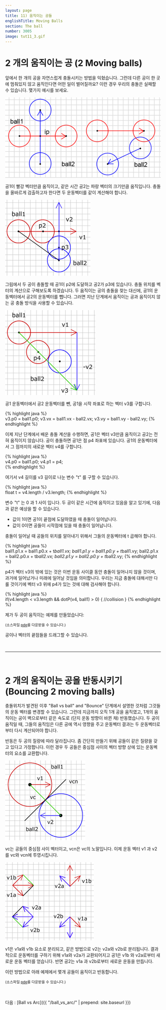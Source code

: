 ```yaml
---
layout: page
title: 11) 움직이는 공들
englishTitle: Moving Balls
section: The ball
number: 3005
image: tut11_3.gif
---
```


# 2 개의 움직이는 공 (2 Moving balls)

앞에서 한 개의 공을 자연스럽게 충돌시키는 방법을 익혔습니다. 
그런데 다른 공이 한 곳에 멈춰있지 않고 움직인다면 어떤 일이 벌어질까요? 
이런 경우 우리의 충돌은 실패할 수 있습니다. 몇가지 예시를 보세요.

![Alt 공들이 충돌이 실패할 경우](../img/tut11_1.gif)

공1이 빨강 벡터만큼 움직이고, 같은 시간 공2는 파랑 벡터의 크기만큼 움직입니다. 충돌을 올바르게 검출하고자 한다면 두 운동벡터를 같이 계산해야 합니다.

![Alt 움직이는 공들의 충돌](../img/tut11_3.gif)

그림에서 두 공이 충돌할 때 공1이 p2에 도달하고 공2가 p3에 있습니다. 
충돌 위치를 벡터의 계산으로 구해보도록 하겠습니다.
두 움직이는 공의 충돌을 찾는 대신에, 공1의 운동벡터에서 공2의 운동벡터를 뺍니다.
그러면 지난 단계에서 움직이는 공과 움직이지 않는 공 충돌 방식을 사용할 수 있습니다.

![Alt 움직이지 않는 공과의 충돌](../img/tut11_4.gif)

공1 운동벡터에서 공2 운동벡터를 뺀, 공1을 시작 좌표로 하는 벡터 v3를 구합니다.

{% highlight java %}  
v3.p0 = ball1.p0;
v3.vx = ball1.vx - ball2.vx;
v3.vy = ball1.vy - ball2.vy;
{% endhighlight %}

이제 지난 단계에서 배운 충돌 계산을 수행하면, 공1은 벡터 v3만큼 움직이고 공2는 전혀 움직이지 않습니다. 
공이 충돌하면 공1은 점 p4 좌표에 있습니다. 공1의 운동벡터에서 그 점까지의 새로운 벡터 v4를 구합니다.

{% highlight java %}  
v4.p0 = ball1.p0;
v4.p1 = p4;     
{% endhighlight %}

여기서 v4 길이를 v3 길이로 나눈 변수 "t" 를 구할 수 있습니다.

{% highlight java %}  
float t = v4.length / v3.length;
{% endhighlight %}

변수 "t" 는 0 과 1 사이 입니다. 두 공이 같은 시간에 움직이고 있음을 알고 있기에, 다음과 같은 예상을 할 수 있습니다.

* 값이 1이면 공1이 끝점에 도달하였을 때 충돌이 일어납니다. 
* 값이 0이면 공들이 시작점에 있을 때 충돌이 일어납니다. 

충돌이 일어날 때 공들의 위치를 알아내기 위해서 그들의 운동벡터에 t 곱해야 합니다.

{% highlight java %}  
ball1.p1.x = ball1.p0.x + t*ball1.vx;
ball1.p1.y = ball1.p0.y + t*ball1.vy;
ball2.p1.x = ball2.p0.x + t*ball2.vx;
ball2.p1.y = ball2.p0.y + t*ball2.vy;
{% endhighlight %}

p4가 벡터 v3의 밖에 있는 것은 이번 운동 사이클 동안 충돌이 일어나지 않을 것이며, 과거에 일어났거나 미래에 일어날 것임을 의미합니다. 
우리는 지금 충돌에 대해서만 다룰 것이기에 벡터 v3 위에 p4가 있는 것에 대해 검사해야 합니다.

{% highlight java %}  
if(v4.length < v3.length && dotP(v4, ball1) > 0) {
  //collision
}
{% endhighlight %}

제가 두 공이 움직이는 예제를 만들었습니다:

<canvas data-processing-sources="../data/two_moving_balls.pde"></canvas>
<small>(소스파일 [pde](../data/two_moving_balls.pde)를 다운받을 수 있습니다.)</small>


공이나 벡터의 끝점들을 드래그할 수 있습니다.


<br>

-----

<br>

# 2 개의 움직이는 공을 반동시키기<br>(Bouncing 2 moving balls)

충돌위치가 발견된 이후 "Ball vs ball" and "Bounce" 단계에서 설명한 것처럼 그것들의 운동 벡터를 변경할 수 있습니다. 그런데 지금까지 오직 1개 공을 움직였고, 1개의 움직이는 공이 벽으로부터 같은 속도로 (단지 운동 방향이 바뀐 채) 반동했습니다. 두 공이 움직일 때, 그들의 움직임은 다른 공에 역시 영향을 주고 운동벡터 결과는 두 운동벡터로부터 다시 계산되어야 합니다.

반동은 두 공의 질량에 따라 달라집니다. 좀 간단히 만들기 위해 공들이 같은 질량을 갖고 있다고 가정합니다. 
이런 경우 두 공들은 중심점 사이의 벡터 방향 상에 있는 운동벡터의 요소를 교환합니다.

![Alt 움직이는 2 공의 충돌](../img/tut11_5.gif)

vc는 공들의 중심점 사이 벡터이고, vcn은 vc의 노말입니다. 이제 운동 벡터 v1 과 v2 를 vc와 vcn에 투영시킵니다.

![Alt 두 공의 벡터 요소 교환](../img/tut11_6.gif)

v1은 v1a와 v1b 요소로 분리되고, 같은 방법으로 v2는 v2a와 v2b로 분리됩니다. 결과적으로 운동벡터를 구하기 위해 v1a와 v2a가 교환되어지고 공1은 v1b 와 v2a로부터 새로운 운동 벡터를 얻습니다. 반면 공2는 v1a 과 v2b로부터 새로운 운동을 만듭니다.

이런 방법으로 아래 예제에서 몇개 공들이 움직이고 반동합니다.

<canvas data-processing-sources="../data/bouncing_2_moving_balls.pde"></canvas>
<small>(소스파일 [pde](../data/bouncing_2_moving_balls.pde)를 다운받을 수 있습니다.)</small>


<br>
<br>
다음 : [Ball vs Arc]({{ "/ball_vs_arc/" | prepend: site.baseurl }})



